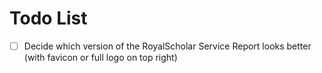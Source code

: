 # Todo List
- [ ] Decide which version of the RoyalScholar Service Report looks better (with favicon or full logo on top right)